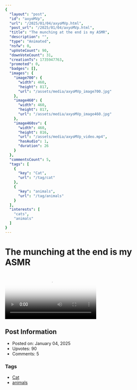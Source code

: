 ```yaml
---
{
  "layout": "post",
  "id": "axyoMVp",
  "url": "/2025/01/04/axyoMVp.html",
  "post_url": "/2025/01/04/axyoMVp.html",
  "title": "The munching at the end is my ASMR",
  "description": "",
  "type": "Animated",
  "nsfw": 0,
  "upVoteCount": 90,
  "downVoteCount": 31,
  "creationTs": 1735947763,
  "promoted": 0,
  "badges": [],
  "images": {
    "image700": {
      "width": 460,
      "height": 817,
      "url": "/assets/media/axyoMVp_image700.jpg"
    },
    "image460": {
      "width": 460,
      "height": 817,
      "url": "/assets/media/axyoMVp_image460.jpg"
    },
    "image460sv": {
      "width": 460,
      "height": 816,
      "url": "/assets/media/axyoMVp_video.mp4",
      "hasAudio": 1,
      "duration": 26
    }
  },
  "commentsCount": 5,
  "tags": [
    {
      "key": "Cat",
      "url": "/tag/cat"
    },
    {
      "key": "animals",
      "url": "/tag/animals"
    }
  ],
  "interests": [
    "cats",
    "animals"
  ]
}
---
```


# The munching at the end is my ASMR

<video controls playsinline loop poster="/assets/media/axyoMVp_image460.jpg">
  <source src="/assets/media/axyoMVp_video.mp4" type="video/mp4">
  Your browser does not support the video tag.
</video>

## Post Information

- Posted on: January 04, 2025
- Upvotes: 90
- Comments: 5

### Tags

- [Cat](/tag/Cat)
- [animals](/tag/animals)

